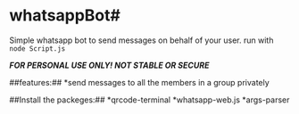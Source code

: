 # whatsappBot#
Simple whatsapp bot to send messages on behalf of your user.
run with ```node Script.js```

***FOR PERSONAL USE ONLY! NOT STABLE OR SECURE***

##features:##
*send messages to all the members in a group privately

##Install the packeges:##
*qrcode-terminal
*whatsapp-web.js
*args-parser
